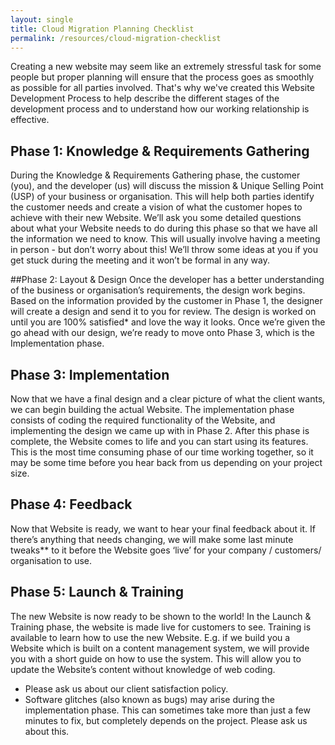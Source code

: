 ```yaml
---
layout: single
title: Cloud Migration Planning Checklist
permalink: /resources/cloud-migration-checklist
---
```


Creating a new website may seem like an extremely stressful task for some people but proper planning will ensure that the process goes as smoothly as possible for all parties involved. That's why we've created this Website Development Process to help describe the different stages of the development process and to understand how our working relationship is effective. 

## Phase 1: Knowledge & Requirements Gathering
During the Knowledge & Requirements Gathering phase, the customer (you), and the developer (us) will discuss the mission & Unique Selling Point (USP) of your business or organisation. This will help both parties identify the customer needs and create a vision of what the customer hopes to achieve with their new Website. We’ll ask you some detailed questions about what your Website needs to do during this phase so that we have all the information we need to know. This will usually involve having a meeting in person - but don’t worry about this! We’ll throw some ideas at you if you get stuck during the meeting and it won’t be formal in any way.

##Phase 2: Layout & Design
Once the developer has a better understanding of the business or organisation’s requirements, the design work begins. Based on the information provided by the customer in Phase 1, the designer will create a design and send it to you for review. The design is worked on until you are 100% satisfied* and love the way it looks. Once we’re given the go ahead with our design, we’re ready to move onto Phase 3, which is the Implementation phase.

## Phase 3: Implementation
Now that we have a final design and a clear picture of what the client wants, we can begin building the actual Website. The implementation phase consists of coding the required functionality of the Website, and implementing the design we came up with in Phase 2. 
After this phase is complete, the Website comes to life and you can start using its features. This is the most time consuming phase of our time working together, so it may be some time before you hear back from us depending on your project size.


## Phase 4: Feedback 
Now that Website is ready, we want to hear your final feedback about it. If there’s anything that needs changing, we will make some last minute tweaks** to it before the Website goes ‘live’ for your company / customers/ organisation to use.

## Phase 5: Launch & Training
The new Website is now ready to be shown to the world! In the Launch & Training phase, the website is made live for customers to see. Training is available to learn how to use the new Website. E.g. if we build you a Website which is built on a content management system, we will provide you with a short guide on how to use the system. This will allow you to update the Website’s content without knowledge of web coding.

* Please ask us about our client satisfaction policy.
* Software glitches (also known as bugs) may arise during the implementation phase. This can sometimes take more than just a few minutes to fix, but completely depends on the project. Please ask us about this.